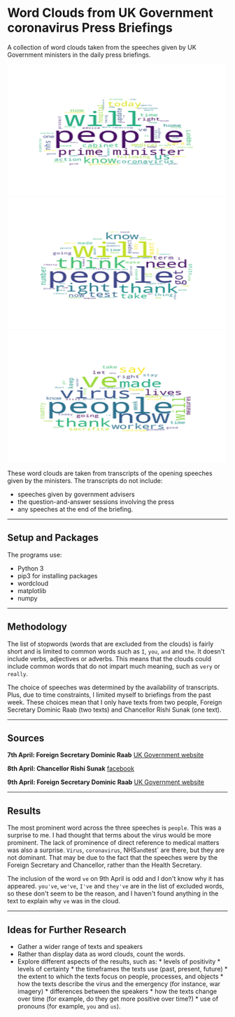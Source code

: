 # Word Clouds from UK Government coronavirus Press Briefings

A collection of word clouds taken from the speeches given by UK Government ministers in the daily press briefings.

<p>
  <img src="7thAprilwordCloud.png" title="7th April" alt="7th April: Dominic Raab" width="500" height="300"/>
  <img src="8thAprilwordCloud.png" title="8th April" alt="8th April: Rishi Sunak" width="500" height="300"/>
  <img src="9thAprilwordCloud.png" title="8th April" alt="9th April: Dominic Raab" width="500" height="300"/>
</p>


These word clouds are taken from transcripts of the opening speeches given by the ministers. The transcripts do not include:
* speeches given by government advisers
* the question-and-answer sessions involving the press
* any speeches at the end of the briefing.

---

## Setup and Packages
The programs use:
* Python 3
* pip3 for installing packages
* wordcloud
* matplotlib
* numpy

---

## Methodology
The list of stopwords (words that are excluded from the clouds) is fairly short and is limited to common words such as `I`, `you`, `and` and `the`. It doesn't include verbs, adjectives or adverbs. This means that the clouds could include common words that do not impart much meaning, such as `very` or `really`.

The choice of speeches was determined by the availability of transcripts. Plus, due to time constraints, I limited myself to briefings from the past week. These choices mean that I only have texts from two people, Foreign Secretary Dominic Raab (two texts) and Chancellor Rishi Sunak (one text).

---

## Sources
__7th April: Foreign Secretary Dominic Raab__
[UK Government website](https://www.gov.uk/government/speeches/foreign-secretarys-statement-on-coronavirus-covid-19-7-april-2020)

__8th April: Chancellor Rishi Sunak__
[facebook](https://www.facebook.com/itvnews/videos/1017549141973687/?__so__=serp_videos_tab)

__9th April: Foreign Secretary Dominic Raab__
[UK Government website](https://www.gov.uk/government/speeches/foreign-secretarys-statement-on-coronavirus-covid-19-9-april-2020)

---

## Results
The most prominent word across the three speeches is `people`. This was a surprise to me. I had thought that terms about the virus would be more prominent. The lack of prominence of direct reference to medical matters was also a surprise. `Virus`, `coronavirus`, NHS` and `test` are there, but they are not dominant. That may be due to the fact that the speeches were by the Foreign Secretary and Chancellor, rather than the Health Secretary.

The inclusion of the word `ve` on 9th April is odd and I don't know why it has appeared. `you've`, `we've`, `I've` and `they've` are in the list of excluded words, so these don't seem to be the reason, and I haven't found anything in the text to explain why `ve` was in the cloud.

---

## Ideas for Further Research
* Gather a wider range of texts and speakers
* Rather than display data as word clouds, count the words.
* Explore different aspects of the results, such as:
                  * levels of positivity
                  * levels of certainty
                  * the timeframes the texts use (past, present, future)
                  * the extent to which the texts focus on people, processes, and objects
                  * how the texts describe the virus and the emergency (for instance, war imagery)
                  * differences between the speakers
                  * how the texts change over time (for example, do they get more positive over time?)
                  * use of pronouns (for example, `you` and `us`).
